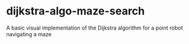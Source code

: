 # dijkstra-algo-maze-search
A basic visual implementation of the Dijkstra algorithm for a point robot navigating a maze

